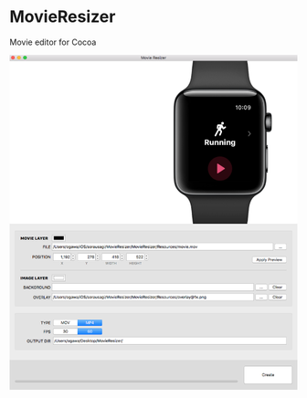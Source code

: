 # MovieResizer
Movie editor for Cocoa

![preview](https://github.com/aqubi/MovieResizer/blob/master/preview.png)
